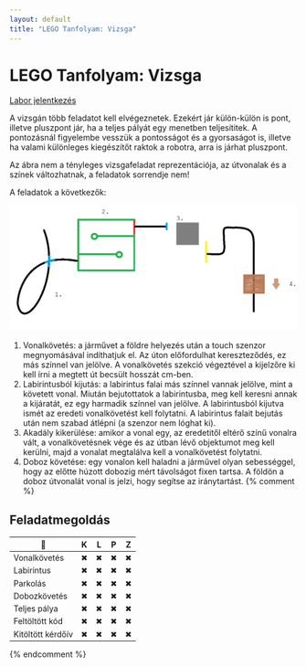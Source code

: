 ```yaml
---
layout: default
title: "LEGO Tanfolyam: Vizsga"
---
```


# LEGO Tanfolyam: Vizsga

[Labor jelentkezés](https://drive.google.com/open?id=12LwUNToq-DlD6gxyDcOineTTb0BBmTe3kWcnB3zGLcc)

A vizsgán több feladatot kell elvégeznetek. Ezekért jár külön-külön is pont, illetve pluszpont jár, ha a teljes pályát egy menetben teljesítitek. A pontozásnál figyelembe vesszük a pontosságot és a gyorsaságot is, illetve ha valami különleges kiegészítőt raktok a robotra, arra is járhat pluszpont.

Az ábra nem a tényleges vizsgafeladat reprezentációja, az útvonalak és a színek változhatnak, a feladatok sorrendje nem!

A feladatok a következők:

![Vizsgafeladat](/images/tanfolyam/vizsga2.png)

1. Vonalkövetés: a járművet a földre helyezés után a touch szenzor megnyomásával indíthatjuk el. Az úton előfordulhat kereszteződés, ez más színnel van jelölve. A vonalkövetés szekció végeztével a kijelzőre ki kell írni a megtett út becsült hosszát cm-ben.
2. Labirintusból kijutás: a labirintus falai más színnel vannak jelölve, mint a követett vonal. Miután bejutottatok a labirintusba, meg kell keresni annak a kijáratát, ez egy harmadik színnel van jelölve. A labirintusból kijutva ismét az eredeti vonalkövetést kell folytatni. A labirintus falait bejutás után nem szabad átlépni (a szenzor nem lóghat ki).
3. Akadály kikerülése: amikor a vonal egy, az eredetitől eltérő színű vonalra vált, a vonalkövetésnek vége és az útban lévő objektumot meg kell kerülni, majd a vonalat megtalálva kell a vonalkövetést folytatni.  
4. Doboz követése: egy vonalon kell haladni a járművel olyan sebességgel, hogy az előtte húzott dobozig mért távolságot fixen tartsa. A földön a doboz útvonalát vonal is jelzi, hogy segítse az iránytartást.
{% comment %}
## Feladatmegoldás

| 🙉 | K | L | P | Z |
|---|---|---|---|---|
| Vonalkövetés | ✖ | ✖ | ✖ | ✖ |
| Labirintus | ✖ | ✖ | ✖ | ✖ |
| Parkolás | ✖ | ✖ | ✖ | ✖ |
| Dobozkövetés | ✖ | ✖ | ✖ | ✖ |
| Teljes pálya | ✖ | ✖ | ✖ | ✖ |
| Feltöltött kód | ✖ | ✖ | ✖ | ✖ |
| Kitöltött kérdőív | ✖ | ✖ | ✖ | ✖ |
{% endcomment %}